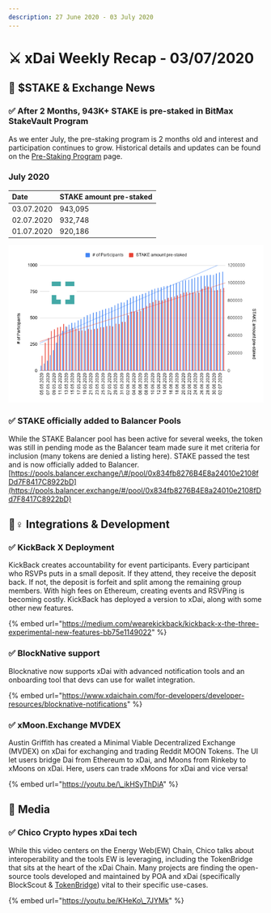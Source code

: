 ```yaml
---
description: 27 June 2020 - 03 July 2020
---
```


# ⚔️ xDai Weekly Recap - 03/07/2020

## 📡 $STAKE & Exchange News

### ✅ After 2 Months, 943K+ STAKE is pre-staked in BitMax StakeVault Program 

As we enter July, the pre-staking program is 2 months old and interest and participation continues to grow. Historical details and updates can be found on the [Pre-Staking Program](pre-staking-program.md) page.

### July 2020

| Date | STAKE amount pre-staked |
| :--- | :--- |
| 03.07.2020 | 943,095 |
| 02.07.2020 | 932,748 |
| 01.07.2020 | 920,186 |

![](../../../.gitbook/assets/chart-9-%20%281%29.png)

### ✅ STAKE officially added to Balancer Pools

While the STAKE Balancer pool has been active for several weeks, the token was still in pending mode as the Balancer team made sure it met criteria for inclusion \(many tokens are denied a listing here\).  STAKE passed the test and is now officially added to Balancer.  
[https://pools.balancer.exchange/\#/pool/0x834fb8276B4E8a24010e2108fDd7F8417C8922bD](https://pools.balancer.exchange/#/pool/0x834fb8276B4E8a24010e2108fDd7F8417C8922bD)

## 👷♀ Integrations & Development

### ✅ KickBack X Deployment

KickBack creates accountability for event participants. Every participant who RSVPs puts in a small deposit. If they attend, they receive the deposit back. If not, the deposit is forfeit and split among the remaining group members. With high fees on Ethereum, creating events and RSVPing is becoming costly. KickBack has deployed a version to xDai, along with some other new features.

{% embed url="https://medium.com/wearekickback/kickback-x-the-three-experimental-new-features-bb75e1149022" %}

### ✅ BlockNative support

Blocknative now supports xDai with advanced notification tools and an onboarding tool that devs can use for wallet integration. 

{% embed url="https://www.xdaichain.com/for-developers/developer-resources/blocknative-notifications" %}

### ✅ xMoon.Exchange MVDEX

Austin Griffith has created a Minimal Viable Decentralized Exchange \(MVDEX\) on xDai for exchanging and trading Reddit MOON Tokens. The UI let users bridge Dai from Ethereum to xDai, and Moons from Rinkeby to xMoons on xDai. Here, users can trade xMoons for xDai and vice versa!  

{% embed url="https://youtu.be/\_ikHSyThDiA" %}

## 📰 Media

### ✅ Chico Crypto hypes xDai tech

While this video centers on the Energy Web\(EW\) Chain, Chico talks about interoperability and the tools EW is leveraging, including the TokenBridge that sits at the heart of the xDai Chain. Many projects are finding the open-source tools developed and maintained by POA and xDai \(specifically BlockScout & [TokenBridge](https://docs.tokenbridge.net/)\) vital to their specific use-cases.

{% embed url="https://youtu.be/KHeKo\_7JYMk" %}





